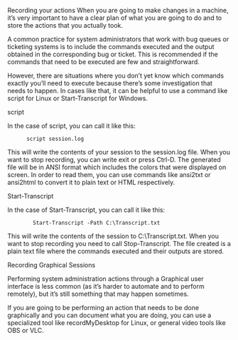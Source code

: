Recording your actions
When you are going to make changes in a machine, it’s very important to have a clear plan of what you are going to do and to store the actions that you actually took.

A common practice for system administrators that work with bug queues or ticketing systems is to include the commands executed and the output obtained in the corresponding bug or ticket. This is recommended if the commands that need to be executed are few and straightforward.

However, there are situations where you don’t yet know which commands exactly you’ll need to execute because there’s some investigation that needs to happen. In cases like that, it can be helpful to use a command like script for Linux or Start-Transcript for Windows.

script

In the case of script, you can call it like this:

          script session.log

This will write the contents of your session to the session.log file. When you want to stop recording, you can write exit or press Ctrl-D.  The generated file will be in ANSI format which includes the colors that were displayed on screen.  In order to read them, you can use commands like ansi2txt or ansi2html to convert it to plain text or HTML respectively.

Start-Transcript

In the case of Start-Transcript, you can call it like this:

            Start-Transcript -Path C:\Transcript.txt

This will write the contents of the session to C:\Transcript.txt. When you want to stop recording you need to call Stop-Transcript. The file created is a plain text file where the commands executed and their outputs are stored.

Recording Graphical Sessions

Performing system administration actions through a Graphical user interface is less common (as it’s harder to automate and to perform remotely), but it’s still something that may happen sometimes.

If you are going to be performing an action that needs to be done graphically and you can document what you are doing, you can use a specialized tool like recordMyDesktop for Linux, or general video tools like OBS or VLC.

